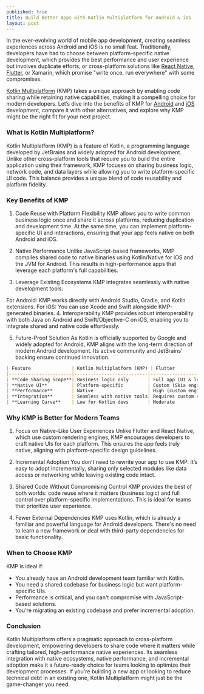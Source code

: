 ```yaml
---
published: true
title: Build Better Apps with Kotlin Multiplatform for Android & iOS
layout: post
---
```



In the ever-evolving world of mobile app development, creating seamless experiences across Android and iOS is no small feat. Traditionally, developers have had to choose between platform-specific native development, which provides the best performance and user experience but involves duplicate efforts, or cross-platform solutions like [React Native], [Flutter], or Xamarin, which promise "write once, run everywhere" with some compromises.

[Kotlin Multiplatform] (KMP) takes a unique approach by enabling code sharing while retaining native capabilities, making it a compelling choice for modern developers. Let’s dive into the benefits of KMP for [Android] and [iOS] development, compare it with other alternatives, and explore why KMP might be the right fit for your next project.

### What is Kotlin Multiplatform?
Kotlin Multiplatform (KMP) is a feature of Kotlin, a programming language developed by JetBrains and widely adopted for Android development. Unlike other cross-platform tools that require you to build the entire application using their framework, KMP focuses on sharing business logic, network code, and data layers while allowing you to write platform-specific UI code. This balance provides a unique blend of code reusability and platform fidelity.

### Key Benefits of KMP
1. Code Reuse with Platform Flexibility
KMP allows you to write common business logic once and share it across platforms, reducing duplication and development time. At the same time, you can implement platform-specific UI and interactions, ensuring that your app feels native on both Android and iOS.

2. Native Performance
Unlike JavaScript-based frameworks, KMP compiles shared code to native binaries using Kotlin/Native for iOS and the JVM for Android. This results in high-performance apps that leverage each platform's full capabilities.

3. Leverage Existing Ecosystems
KMP integrates seamlessly with native development tools:

For Android: KMP works directly with Android Studio, Gradle, and Kotlin extensions.
For iOS: You can use Xcode and Swift alongside KMP-generated binaries.
4. Interoperability
KMP provides robust interoperability with both Java on Android and Swift/Objective-C on iOS, enabling you to integrate shared and native code effortlessly.

5. Future-Proof Solution
As Kotlin is officially supported by Google and widely adopted for Android, KMP aligns with the long-term direction of modern Android development. Its active community and JetBrains’ backing ensure continued innovation.

```markdown
| Feature               | Kotlin Multiplatform (KMP) | Flutter             | React Native       | Xamarin            |
|-----------------------|---------------------------|---------------------|--------------------|--------------------|
| **Code Sharing Scope**| Business logic only       | Full app (UI & logic)| Full app (UI & logic)| Full app (UI & logic)|
| **Native UI**         | Platform-specific         | Custom (Skia engine)| Custom (Bridged)   | Bridged (native-like)|
| **Performance**       | Native                    | High (custom engine)| Moderate (bridged) | Moderate (bridged) |
| **Integration**       | Seamless with native tools| Requires custom setup| Requires custom setup| Tightly integrated|
| **Learning Curve**    | Low for Kotlin devs       | Moderate            | Low to moderate    | Moderate           |
```

### Why KMP is Better for Modern Teams

1. Focus on Native-Like User Experiences
Unlike Flutter and React Native, which use custom rendering engines, KMP encourages developers to craft native UIs for each platform. This ensures the app feels truly native, aligning with platform-specific design guidelines.

2. Incremental Adoption
You don’t need to rewrite your app to use KMP. It’s easy to adopt incrementally, sharing only selected modules like data access or networking while leaving existing code intact.

3. Shared Code Without Compromising Control
KMP provides the best of both worlds: code reuse where it matters (business logic) and full control over platform-specific implementations. This is ideal for teams that prioritize user experience.

4. Fewer External Dependencies
KMP uses Kotlin, which is already a familiar and powerful language for Android developers. There's no need to learn a new framework or deal with third-party dependencies for basic functionality.

### When to Choose KMP
KMP is ideal if:

- You already have an Android development team familiar with Kotlin.
- You need a shared codebase for business logic but want platform-specific UIs.
- Performance is critical, and you can't compromise with JavaScript-based solutions.
- You're migrating an existing codebase and prefer incremental adoption.

### Conclusion
Kotlin Multiplatform offers a pragmatic approach to cross-platform development, empowering developers to share code where it matters while crafting tailored, high-performance native experiences. Its seamless integration with native ecosystems, native performance, and incremental adoption make it a future-ready choice for teams looking to optimize their development processes. If you're building a new app or looking to reduce technical debt in an existing one, Kotlin Multiplatform might just be the game-changer you need.

[Kotlin Multiplatform]: https://kotlinlang.org/docs/multiplatform.html 
[Android]: https://www.android.com/intl/en_ca/phones-tablets/ 
[iOS]: https://www.apple.com/ca/ios
[React Native]: https://reactnative.dev/  
[Flutter]: https://flutter.dev/